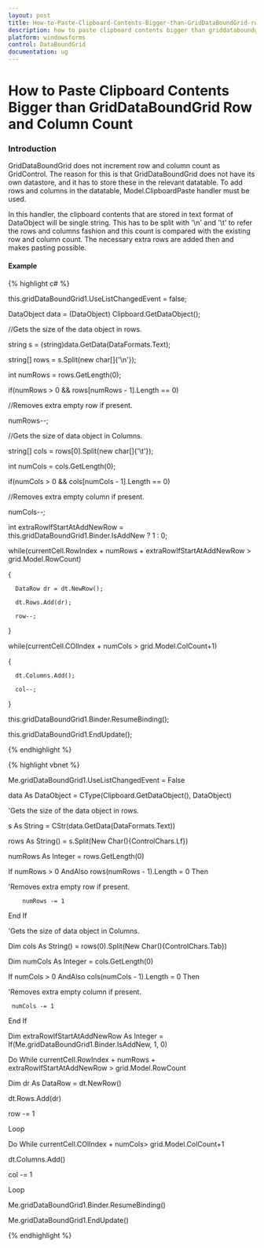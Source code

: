 ```yaml
---
layout: post
title: How-to-Paste-Clipboard-Contents-Bigger-than-GridDataBoundGrid-row-and-column-count | Windows Forms | Syncfusion
description: how to paste clipboard contents bigger than griddataboundgrid row and column count
platform: windowsforms
control: DataBoundGrid
documentation: ug
---
```


# How to Paste Clipboard Contents Bigger than GridDataBoundGrid Row and Column Count

### Introduction

GridDataBoundGrid does not increment row and column count as GridControl. The reason for this is that GridDataBoundGrid does not have its own datastore, and it has to store these in the relevant datatable. To add rows and columns in the datatable, Model.ClipboardPaste handler must be used.

In this handler, the clipboard contents that are stored in text format of DataObject will be single string. This has to be split with '\n' and '\t' to refer the rows and columns fashion and this count is compared with the existing row and column count. The necessary extra rows are added then and makes pasting possible.

#### Example

{% highlight c# %}



this.gridDataBoundGrid1.UseListChangedEvent = false;



DataObject data = (DataObject) Clipboard.GetDataObject();



//Gets the size of the data object in rows.

string s = (string)data.GetData(DataFormats.Text);

string[] rows = s.Split(new char[]{'\n'});

int numRows = rows.GetLength(0);

if(numRows > 0 && rows[numRows - 1].Length == 0)



//Removes extra empty row if present.

numRows--; 



//Gets the size of data object in Columns.

string[] cols = rows[0].Split(new char[]{'\t'});

int numCols = cols.GetLength(0);

if(numCols > 0 && cols[numCols - 1].Length == 0)



//Removes extra empty column if present.

numCols--; 





int extraRowIfStartAtAddNewRow = this.gridDataBoundGrid1.Binder.IsAddNew ? 1 : 0;

while(currentCell.RowIndex + numRows + extraRowIfStartAtAddNewRow > grid.Model.RowCount)

{

      DataRow dr = dt.NewRow();

      dt.Rows.Add(dr);

      row--;

}

while(currentCell.COlIndex + numCols > grid.Model.ColCount+1)

{

      dt.Columns.Add();

      col--;

}

this.gridDataBoundGrid1.Binder.ResumeBinding();

this.gridDataBoundGrid1.EndUpdate();

{% endhighlight %}

{% highlight vbnet %}



Me.gridDataBoundGrid1.UseListChangedEvent = False



data As DataObject = CType(Clipboard.GetDataObject(), DataObject)



'Gets the size of the data object in rows.

s As String = CStr(data.GetData(DataFormats.Text))

rows As String() = s.Split(New Char(){ControlChars.Lf})

numRows As Integer = rows.GetLength(0)

If numRows > 0 AndAlso rows(numRows - 1).Length = 0 Then



'Removes extra empty row if present.

        numRows -= 1 

End If



'Gets the size of data object in Columns.

Dim cols As String() = rows(0).Split(New Char(){ControlChars.Tab})

Dim numCols As Integer = cols.GetLength(0)

If numCols > 0 AndAlso cols(numCols - 1).Length = 0 Then



'Removes extra empty column if present.

     numCols -= 1 

End If



Dim extraRowIfStartAtAddNewRow As Integer = If(Me.gridDataBoundGrid1.Binder.IsAddNew, 1, 0)

Do While currentCell.RowIndex + numRows + extraRowIfStartAtAddNewRow > grid.Model.RowCount

Dim dr As DataRow = dt.NewRow()

dt.Rows.Add(dr)

row -= 1

Loop

Do While currentCell.COlIndex + numCols> grid.Model.ColCount+1

dt.Columns.Add()

col -= 1

Loop

Me.gridDataBoundGrid1.Binder.ResumeBinding()

Me.gridDataBoundGrid1.EndUpdate()

{% endhighlight %}

